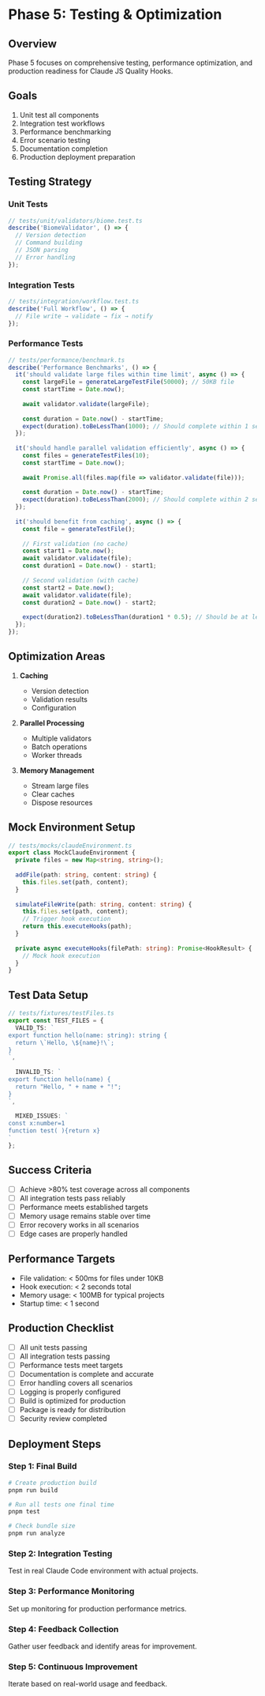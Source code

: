 # Phase 5: Testing & Optimization

## Overview

Phase 5 focuses on comprehensive testing, performance optimization, and production readiness for Claude JS Quality Hooks.

## Goals

1. Unit test all components
2. Integration test workflows
3. Performance benchmarking
4. Error scenario testing
5. Documentation completion
6. Production deployment preparation

## Testing Strategy

### Unit Tests

```typescript
// tests/unit/validators/biome.test.ts
describe('BiomeValidator', () => {
  // Version detection
  // Command building
  // JSON parsing
  // Error handling
});
```

### Integration Tests

```typescript
// tests/integration/workflow.test.ts
describe('Full Workflow', () => {
  // File write → validate → fix → notify
});
```

### Performance Tests

```typescript
// tests/performance/benchmark.ts
describe('Performance Benchmarks', () => {
  it('should validate large files within time limit', async () => {
    const largeFile = generateLargeTestFile(50000); // 50KB file
    const startTime = Date.now();
    
    await validator.validate(largeFile);
    
    const duration = Date.now() - startTime;
    expect(duration).toBeLessThan(1000); // Should complete within 1 second
  });
  
  it('should handle parallel validation efficiently', async () => {
    const files = generateTestFiles(10);
    const startTime = Date.now();
    
    await Promise.all(files.map(file => validator.validate(file)));
    
    const duration = Date.now() - startTime;
    expect(duration).toBeLessThan(2000); // Should complete within 2 seconds
  });
  
  it('should benefit from caching', async () => {
    const file = generateTestFile();
    
    // First validation (no cache)
    const start1 = Date.now();
    await validator.validate(file);
    const duration1 = Date.now() - start1;
    
    // Second validation (with cache)
    const start2 = Date.now();
    await validator.validate(file);
    const duration2 = Date.now() - start2;
    
    expect(duration2).toBeLessThan(duration1 * 0.5); // Should be at least 50% faster
  });
});
```

## Optimization Areas

1. **Caching**
   - Version detection
   - Validation results
   - Configuration

2. **Parallel Processing**
   - Multiple validators
   - Batch operations
   - Worker threads

3. **Memory Management**
   - Stream large files
   - Clear caches
   - Dispose resources

## Mock Environment Setup

```typescript
// tests/mocks/claudeEnvironment.ts
export class MockClaudeEnvironment {
  private files = new Map<string, string>();
  
  addFile(path: string, content: string) {
    this.files.set(path, content);
  }
  
  simulateFileWrite(path: string, content: string) {
    this.files.set(path, content);
    // Trigger hook execution
    return this.executeHooks(path);
  }
  
  private async executeHooks(filePath: string): Promise<HookResult> {
    // Mock hook execution
  }
}
```

## Test Data Setup

```typescript
// tests/fixtures/testFiles.ts
export const TEST_FILES = {
  VALID_TS: `
export function hello(name: string): string {
  return \`Hello, \${name}!\`;
}
`,
  
  INVALID_TS: `
export function hello(name) {
  return "Hello, " + name + "!";
}
`,
  
  MIXED_ISSUES: `
const x:number=1
function test( ){return x}
`
};
```

## Success Criteria

- [ ] Achieve >80% test coverage across all components
- [ ] All integration tests pass reliably
- [ ] Performance meets established targets
- [ ] Memory usage remains stable over time
- [ ] Error recovery works in all scenarios
- [ ] Edge cases are properly handled

## Performance Targets

- File validation: < 500ms for files under 10KB
- Hook execution: < 2 seconds total
- Memory usage: < 100MB for typical projects
- Startup time: < 1 second

## Production Checklist

- [ ] All unit tests passing
- [ ] All integration tests passing
- [ ] Performance tests meet targets
- [ ] Documentation is complete and accurate
- [ ] Error handling covers all scenarios
- [ ] Logging is properly configured
- [ ] Build is optimized for production
- [ ] Package is ready for distribution
- [ ] Security review completed

## Deployment Steps

### Step 1: Final Build

```bash
# Create production build
pnpm run build

# Run all tests one final time
pnpm test

# Check bundle size
pnpm run analyze
```

### Step 2: Integration Testing

Test in real Claude Code environment with actual projects.

### Step 3: Performance Monitoring

Set up monitoring for production performance metrics.

### Step 4: Feedback Collection

Gather user feedback and identify areas for improvement.

### Step 5: Continuous Improvement

Iterate based on real-world usage and feedback.